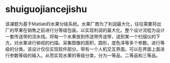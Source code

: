# shuiguojiancejishu
该课题为基于Matlab的水果分级系统。水果厂商为了利润最大化，往往需要将出厂的苹果在销售之前进行分等级包装。以实现利润的最大化。整个设计流程为设计一套传送带的流水线。将每一个水果放到传送带传送带，送到某一个扫描仪的下方。对水果进行俯视的扫描。采集图像的面积，圆形，度色泽等多个参数。进行等级的分类。该设计仅仅实现软件部分。带有一个人机交互界面。可以在界面上面进行参数等级的输入。从而实现水果的等级分类，分为一等品，二等品和三等品。
